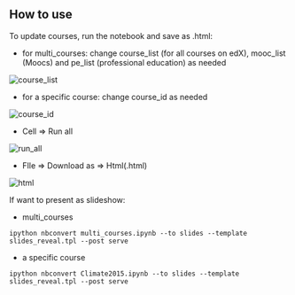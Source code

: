 ## How to use

To update courses, run the notebook and save as .html:
- for multi_courses: change course_list (for all courses on edX), mooc_list (Moocs) and pe_list (professional education) as needed

 ![course_list](./course_list.png)

- for a specific course: change course_id as needed

 ![course_id](./course_id.png)

- Cell => Run all

 ![run_all](./run_all.png)

- FIle => Download as => Html(.html)

 ![html](./html.png)

If want to present as slideshow:
- multi_courses
~~~
ipython nbconvert multi_courses.ipynb --to slides --template slides_reveal.tpl --post serve
~~~
- a specific course
~~~
ipython nbconvert Climate2015.ipynb --to slides --template slides_reveal.tpl --post serve
~~~
